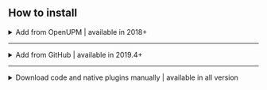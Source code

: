## How to install

<details>
<summary>Add from OpenUPM | available in 2018+</summary>

PuerTS Has Uploaded to OpenUPM: https://openupm.com/packages/com.tencent.puerts.core/

you can follow the guide of [OpenUPM](https://openupm.com/) to install

</details>

-----------------------------------------------------

<details>
<summary>Add from GitHub | available in 2019.4+</summary>

You can add it directly from GitHub on Unity 2019.4+. Note that you won't be able to receive updates through Package Manager this way, you'll have to update manually.

- open Package Manager
- click <kbd>+</kbd>
- select <kbd>Add from Git URL</kbd>
- paste `https://github.com/chexiongsheng/puerts_unity_demo.git?path=/package`
- click <kbd>Add</kbd>
</details>

-----------------------------------------------------

<details>
<summary>Download code and native plugins manually  | available in all version</summary>
It's friendly for self modifing。

1. Goto [Github Releases](https://github.com/Tencent/puerts/releases) to download PuerTS_V8_x.x.x.tgz or some other PuerTS version you need.
2. Extract it into your Assets directory

> If you're using Unity2018 or below. you have to append .txt to the builtin js code in the PuerTS

> if you found the problem caused in mac os: puerts.bundle is damaged. you can do `sudo xattr -r -d com.apple.quarantine puerts.bundle`. But is may cause git problem
</details>